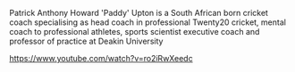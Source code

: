 Patrick Anthony Howard 'Paddy' Upton is a South African born cricket coach specialising as head coach in professional Twenty20 cricket, mental coach to professional athletes, sports scientist executive coach and professor of practice at Deakin University

https://www.youtube.com/watch?v=ro2iRwXeedc
